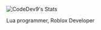 ![CodeDev9's Stats](https://github-readme-stats.vercel.app/api?username=codedev9&show_icons=true&theme=tokyonight)

Lua programmer, Roblox Developer
